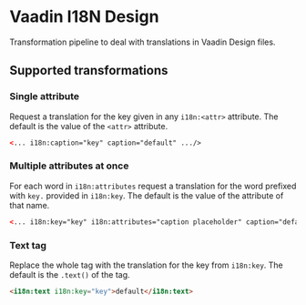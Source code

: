# Vaadin I18N Design

Transformation pipeline to deal with translations in Vaadin Design files.

## Supported transformations

### Single attribute

Request a translation for the key given in any `i18n:<attr>` attribute.  The default is the value of the `<attr>` attribute.

```html
<... i18n:caption="key" caption="default" .../>
```

### Multiple attributes at once

For each word in `i18n:attributes` request a translation for the word prefixed with `key.` provided in `i18n:key`.  The default is the value of the attribute of that name.

```html
<... i18n:key="key" i18n:attributes="caption placeholder" caption="default" placeholder="default" .../>
```

### Text tag

Replace the whole tag with the translation for the key from `i18n:key`.  The default is the `.text()` of the tag.

```html
<i18n:text i18n:key="key">default</i18n:text>
```
